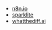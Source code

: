 - [n8n.io](https://docs.n8n.io/hosting/installation/docker/#using-alternate-databases)
- [sparklite](https://sparklite.io/)
- [whatthediff.ai](https://whatthediff.ai/)



